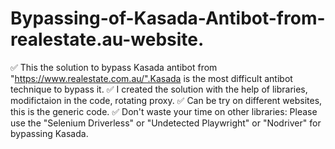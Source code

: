 # Bypassing-of-Kasada-Antibot-from-realestate.au-website.
✅ This the solution to bypass Kasada antibot from "https://www.realestate.com.au/".Kasada is the most difficult antibot technique to bypass it.
✅ I created the solution with the help of libraries, modifictaion in the code, rotating proxy.
✅ Can be try on different websites, this is the generic code.
✅ Don't waste your time on other libraries: Please use the "Selenium Driverless" or "Undetected Playwright" or "Nodriver" for bypassing Kasada.




